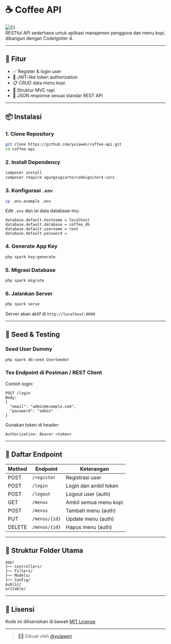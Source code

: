 # ☕ Coffee API

![CI](https://img.shields.io/badge/build-passing-brightgreen)  
RESTful API sederhana untuk aplikasi manajemen pengguna dan menu kopi, dibangun dengan CodeIgniter 4.

---

## 🚀 Fitur

- ✅ Register & login user
- 🔐 JWT-like token authorization
- 📋 CRUD data menu kopi
- 🧩 Struktur MVC rapi
- 📡 JSON response sesuai standar REST API

---

## 📦 Instalasi

### 1. Clone Repository
```bash
git clone https://github.com/yuiawen/coffee-api.git
cd coffee-api
```

### 2. Install Dependency
```bash
composer install
composer require agungsugiarto/codeigniter4-cors
```

### 3. Konfigurasi `.env`
```bash
cp .env.example .env
```

Edit `.env` dan isi data database-mu:
```
database.default.hostname = localhost
database.default.database = coffee_db
database.default.username = root
database.default.password = 
```

### 4. Generate App Key
```bash
php spark key:generate
```

### 5. Migrasi Database
```bash
php spark migrate
```

### 6. Jalankan Server
```bash
php spark serve
```

Server akan aktif di `http://localhost:8080`

---

## 🧪 Seed & Testing

### Seed User Dummy
```bash
php spark db:seed UserSeeder
```

### Tes Endpoint di Postman / REST Client

Contoh login:
```
POST /login
Body:
{
  "email": "admin@example.com",
  "password": "admin"
}
```

Gunakan token di header:
```
Authorization: Bearer <token>
```

---

## 🔀 Daftar Endpoint

| Method | Endpoint        | Keterangan              |
|--------|------------------|-------------------------|
| POST   | `/register`      | Registrasi user         |
| POST   | `/login`         | Login dan ambil token   |
| POST   | `/logout`        | Logout user (auth)      |
| GET    | `/menus`         | Ambil semua menu kopi   |
| POST   | `/menus`         | Tambah menu (auth)      |
| PUT    | `/menus/{id}`    | Update menu (auth)      |
| DELETE | `/menus/{id}`    | Hapus menu (auth)       |

---

## 📁 Struktur Folder Utama

```
app/
├── Controllers/
├── Filters/
├── Models/
├── Config/
public/
writable/
```

---

## 📄 Lisensi

Kode ini dilisensikan di bawah [MIT License](LICENSE).

---

> 🧑‍💻 Dibuat oleh [@yuiawen](https://github.com/yuiawen)
